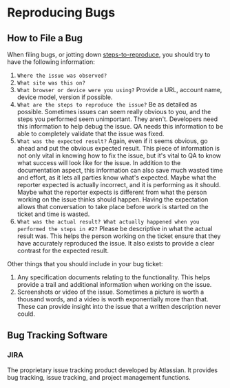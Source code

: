 # Reproducing Bugs
## How to File a Bug

When filing bugs, or jotting down [steps-to-reproduce](https://en.wikipedia.org/wiki/Software_bug), you should try to have the following information:

1. `Where the issue was observed?` 
2. `What site was this on?`
2. `What browser or device were you using?` Provide a URL, account name, device model, version if possible.
3. `What are the steps to reproduce the issue?` Be as detailed as possible. Sometimes issues can seem really obvious to you, and the steps you performed seem unimportant. They aren't. Developers need this information to help debug the issue. QA needs this information to be able to completely validate that the issue was fixed. 
4. `What was the expected result?` Again, even if it seems obvious, go ahead and put the obvious expected result. This piece of information is not only vital in knowing how to fix the issue, but it's vital to QA to know what success will look like for the issue. In addition to the documentation aspect, this information can also save much wasted time and effort, as it lets all parties know what's expected. Maybe what the reporter expected is actually incorrect, and it is performing as it should. Maybe what the reporter expects is different from what the person working on the issue thinks should happen. Having the expectation allows that conversation to take place before work is started on the ticket and time is wasted.
5. `What was the actual result? What actually happened when you performed the steps in #2?` Please be descriptive in what the actual result was. This helps the person working on the ticket ensure that they have accurately reproduced the issue. It also exists to provide a clear contrast for the expected result.

Other things that you should include in your bug ticket:

1. Any specification documents relating to the functionality. This helps provide a trail and additional information when working on the issue.
2. Screenshots or video of the issue. Sometimes a picture is worth a thousand words, and a video is worth exponentially more than that. These can provide insight into the issue that a written description never could.

## Bug Tracking Software

### JIRA

The proprietary issue tracking product developed by Atlassian. It provides bug tracking, issue tracking, and project management functions. 
